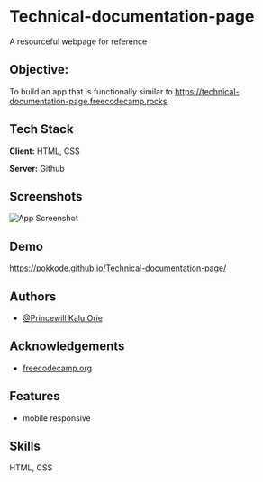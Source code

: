 # Technical-documentation-page

A resourceful webpage for reference

## Objective:

To build an app that is functionally similar to https://technical-documentation-page.freecodecamp.rocks

## Tech Stack

**Client:** HTML, CSS

**Server:** Github

## Screenshots

![App Screenshot](https://i.postimg.cc/yY94YRxW/IMG-20220809-052948.jpg)

## Demo

https://pokkode.github.io/Technical-documentation-page/

## Authors

- [@Princewill Kalu Orie](https://www.github.com/pokkode)

## Acknowledgements

- [freecodecamp.org](https://www.freecodecamp.org)

## Features

- mobile responsive

## Skills

HTML, CSS

